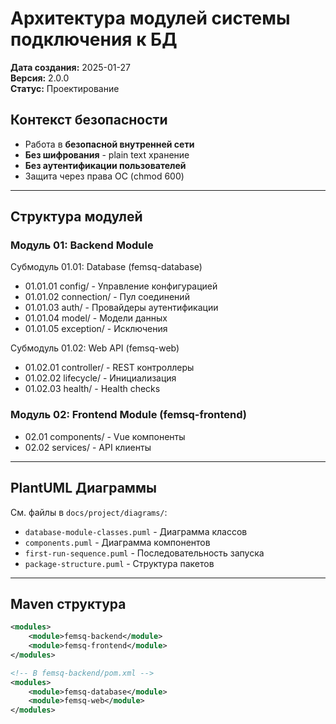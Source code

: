 # Архитектура модулей системы подключения к БД

**Дата создания:** 2025-01-27  
**Версия:** 2.0.0  
**Статус:** Проектирование

## Контекст безопасности
- Работа в **безопасной внутренней сети**
- **Без шифрования** - plain text хранение
- **Без аутентификации пользователей**
- Защита через права ОС (chmod 600)

---

## Структура модулей

### Модуль 01: Backend Module
Субмодуль 01.01: Database (femsq-database)
  - 01.01.01 config/ - Управление конфигурацией
  - 01.01.02 connection/ - Пул соединений
  - 01.01.03 auth/ - Провайдеры аутентификации
  - 01.01.04 model/ - Модели данных
  - 01.01.05 exception/ - Исключения

Субмодуль 01.02: Web API (femsq-web)
  - 01.02.01 controller/ - REST контроллеры
  - 01.02.02 lifecycle/ - Инициализация
  - 01.02.03 health/ - Health checks

### Модуль 02: Frontend Module (femsq-frontend)
  - 02.01 components/ - Vue компоненты
  - 02.02 services/ - API клиенты

---

## PlantUML Диаграммы

См. файлы в `docs/project/diagrams/`:
- `database-module-classes.puml` - Диаграмма классов
- `components.puml` - Диаграмма компонентов
- `first-run-sequence.puml` - Последовательность запуска
- `package-structure.puml` - Структура пакетов

---

## Maven структура

```xml
<modules>
    <module>femsq-backend</module>
    <module>femsq-frontend</module>
</modules>

<!-- В femsq-backend/pom.xml -->
<modules>
    <module>femsq-database</module>
    <module>femsq-web</module>
</modules>
```